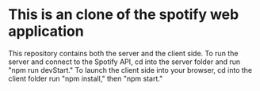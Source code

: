 # This is an clone of the spotify web application 

This repository contains both the server and the client side. 
To run the server and connect to the Spotify API, cd into the server folder and run "npm run devStart."
To launch the client side into your browser, cd into the client folder run "npm install," then "npm start."
